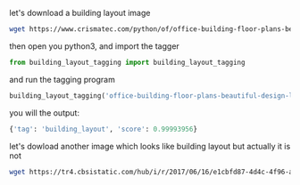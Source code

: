 let's download a building layout image

```bash
wget https://www.crismatec.com/python/of/office-building-floor-plans-beautiful-design-layout-plan_office-decoration.jpg
```

then open you python3, and import the tagger

```python
from building_layout_tagging import building_layout_tagging
```

and run the tagging program 

```python
building_layout_tagging('office-building-floor-plans-beautiful-design-layout-plan_office-decoration.jpg')
```

you will the output:


```python
{'tag': 'building_layout', 'score': 0.99993956}
```

let's dowload another image which looks like building layout but actually it is not

```bash
wget https://tr4.cbsistatic.com/hub/i/r/2017/06/16/e1cbfd87-4d4c-4f96-afa1-136c39e2985d/resize/1200x/b2fd39b21d2343264426b9bb5a2eee3d/wordtablelistd.jpg
```

